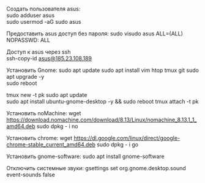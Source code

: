 Создать пользователя asus:  
sudo adduser asus  
sudo usermod -aG sudo asus  

Предоставить asus доступ без пароля:
sudo visudo
asus ALL=(ALL) NOPASSWD: ALL

Доступ к asus через ssh  
ssh-copy-id asus@185.23.108.189  

Установить Gnome:
sudo apt update
sudo apt install vim htop tmux git
sudo apt upgrade -y  
sudo reboot

tmux new -t pk
sudo apt update  
sudo apt install ubuntu-gnome-desktop -y && sudo reboot
tmux attach -t pk

Установить noMachine:
wget https://download.nomachine.com/download/8.13/Linux/nomachine_8.13.1_1_amd64.deb
sudo dpkg - i no

Установить chrome:
wget https://dl.google.com/linux/direct/google-chrome-stable_current_amd64.deb
sudo dpkg - i go

Установить gnome-software:
sudo apt install gnome-software

Отключить системные звуки:
gsettings set org.gnome.desktop.sound event-sounds false
